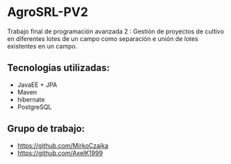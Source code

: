 # AgroSRL-PV2
Trabajo final de programación avanzada 2 : Gestión de proyectos de cultivo en diferentes lotes de un campo como separación e unión de lotes existentes en un campo.
## Tecnologias utilizadas:
- JavaEE + JPA
- Maven
- hibernate
- PostgreSQL
## Grupo de trabajo:
- https://github.com/MirkoCzajka
- https://github.com/AxelK1999


